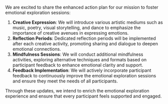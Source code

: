 

We are excited to share the enhanced action plan for our mission to foster emotional exploration sessions:
1. **Creative Expression**: We will introduce various artistic mediums such as music, poetry, visual storytelling, and dance to emphasize the importance of creative avenues in expressing emotions.
2. **Reflection Periods**: Dedicated reflection periods will be implemented after each creative activity, promoting sharing and dialogue to deepen emotional connections.
3. **Mindfulness Sessions**: We will conduct additional mindfulness activities, exploring alternative techniques and formats based on participant feedback to enhance emotional clarity and support.
4. **Feedback Implementation**: We will actively incorporate participant feedback to continuously improve the emotional exploration sessions and ensure they meet the needs of all participants.

Through these updates, we intend to enrich the emotional exploration experience and ensure that every participant feels supported and engaged.